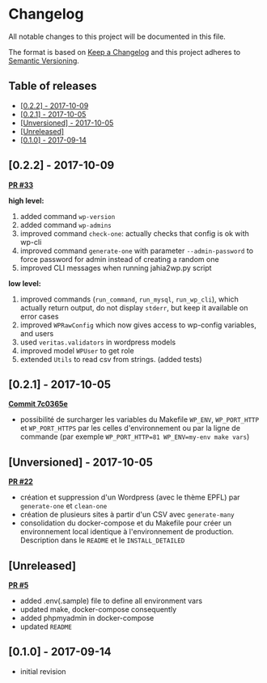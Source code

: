 <!-- markdownlint-disable -->
# Changelog

All notable changes to this project will be documented in this file.

The format is based on [Keep a Changelog](http://keepachangelog.com/en/1.0.0/)
and this project adheres to [Semantic Versioning](http://semver.org/spec/v2.0.0.html).

Table of releases
-----------------

<!-- TOC depthFrom:2 depthTo:2 orderedList:false -->

- [[0.2.2] - 2017-10-09](#022---2017-10-09)
- [[0.2.1] - 2017-10-05](#021---2017-10-05)
- [[Unversioned] - 2017-10-05](#unversioned---2017-10-05)
- [[Unreleased]](#unreleased)
- [[0.1.0] - 2017-09-14](#010---2017-09-14)

<!-- /TOC -->

## [0.2.2] - 2017-10-09
**[PR #33](https://github.com/epfl-idevelop/jahia2wp/pull/33)**

**high level:**
1. added command `wp-version`
1. added command `wp-admins`
1. improved command `check-one`: actually checks that config is ok with wp-cli
1. improved command `generate-one` with parameter `--admin-password` to force password for admin instead of creating a random one
1. improved CLI messages when running jahia2wp.py script


**low level:**
1. improved commands (`run_command`, `run_mysql`, `run_wp_cli`), which actually return output, do not display `stderr`, but keep it available on error cases
1. improved `WPRawConfig` which now gives access to wp-config variables, and users
1. used `veritas.validators` in wordpress models
1. improved model `WPUser` to get role
1. extended `Utils` to read csv from strings. (added tests)

## [0.2.1] - 2017-10-05
**[Commit 7c0365e](https://github.com/epfl-idevelop/jahia2wp/commit/7c0365ee6f3c7e447f29440394b42d8aa478b3cb)**

- possibilité de surcharger les variables du Makefile `WP_ENV`, `WP_PORT_HTTP` et `WP_PORT_HTTPS` par les celles d'environnement ou par la ligne de commande (par exemple `WP_PORT_HTTP=81 WP_ENV=my-env make vars`)

## [Unversioned] - 2017-10-05
**[PR #22](https://github.com/epfl-idevelop/jahia2wp/pull/22)**

- création et suppression d'un Wordpress (avec le thème EPFL) par `generate-one` et `clean-one`
- création de plusieurs sites à partir d'un CSV avec `generate-many`
- consolidation du docker-compose et du Makefile pour créer un environnement local identique à l'environnement de production. Description dans le `README` et le `INSTALL_DETAILED`

## [Unreleased]
**[PR #5](https://github.com/epfl-idevelop/jahia2wp/pull/5)**

- added .env(.sample) file to define all environment vars
- updated make, docker-compose consequently
- added phpmyadmin in docker-compose
- updated `README`

## [0.1.0] - 2017-09-14

- initial revision